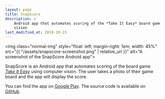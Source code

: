 ```yaml
---
layout: page
title: SnapScore
description: >
    Android app that automates scoring of the *Take It Easy* board game using computer
    vision
last_modified_at: 2018-10-23
---
```


<img class="normal-img" style="float: left; margin-right: 1em; width: 45%"
src="{{ "/assets/snapscore-screenshot.png" | relative_url }}"
alt="A screenshot of the SnapScore Android app">

SnapScore is an Android app that automates scoring of the board game [*Take It Easy*][]
using computer vision.  The user takes a photo of their game board and the app will
display the score.

You can find the app on [Google Play][].  The source code is available on [GitHub][].

[*Take It Easy*]: http://www.burleygames.com/board-games/take-it-easy/
[Google Play]: https://play.google.com/store/apps/details?id=xyz.meribold.snapscore
[GitHub]: https://github.com/meribold/snapscore-android

<!-- vim: set tw=90 sts=-1 sw=4 et spell: -->
